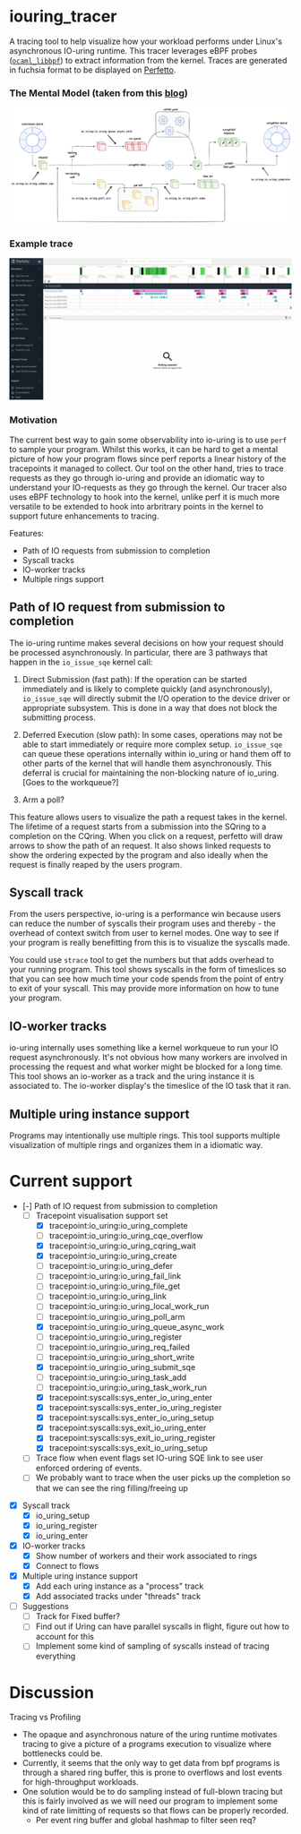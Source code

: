 # iouring_tracer
A tracing tool to help visualize how your workload performs under
Linux's asynchronous IO-uring runtime. This tracer leverages eBPF
probes ([`ocaml_libbpf`](https://github.com/koonwen/ocaml_libbpf)) to
extract information from the kernel. Traces are generated in fuchsia
format to be displayed on [Perfetto](https://ui.perfetto.dev/).

### The Mental Model (taken from this [blog](https://blog.cloudflare.com/missing-manuals-io_uring-worker-pool))
![Flow of requests through uring](assets/uring-visual.png)

### Example trace
![gif of trace](assets/Recording.gif)

### Motivation
The current best way to gain some observability into io-uring is to
use `perf` to sample your program. Whilst this works, it can be hard
to get a mental picture of how your program flows since perf reports a
linear history of the tracepoints it managed to collect. Our tool on
the other hand, tries to trace requests as they go through io-uring
and provide an idiomatic way to understand your IO-requests as they go
through the kernel. Our tracer also uses eBPF technology to hook into
the kernel, unlike perf it is much more versatile to be extended to
hook into arbritrary points in the kernel to support future
enhancements to tracing.

  Features:
  - Path of IO requests from submission to completion
  - Syscall tracks
  - IO-worker tracks
  - Multiple rings support

## Path of IO request from submission to completion
The io-uring runtime makes several decisions on how your request
should be processed asynchronously. In particular, there are 3
pathways that happen in the `io_issue_sqe` kernel call:

1. Direct Submission (fast path): If the operation can be started
   immediately and is likely to complete quickly (and asynchronously),
   `io_issue_sqe` will directly submit the I/O operation to the device
   driver or appropriate subsystem. This is done in a way that does
   not block the submitting process.

2. Deferred Execution (slow path): In some cases, operations may not
   be able to start immediately or require more complex
   setup. `io_issue_sqe` can queue these operations internally within
   io_uring or hand them off to other parts of the kernel that will
   handle them asynchronously. This deferral is crucial for
   maintaining the non-blocking nature of io_uring. [Goes to the workqueue?]

3. Arm a poll?

This feature allows users to visualize the path a request takes in the
kernel. The lifetime of a request starts from a submission into the
SQring to a completion on the CQring. When you click on a request,
perfetto will draw arrows to show the path of an request. It also
shows linked requests to show the ordering expected by the program and
also ideally when the request is finally reaped by the users program.

## Syscall track
From the users perspective, io-uring is a performance win because
users can reduce the number of syscalls their program uses and
thereby - the overhead of context switch from user to kernel
modes. One way to see if your program is really benefitting from this
is to visualize the syscalls made.

You could use `strace` tool to get the numbers but that adds overhead
to your running program. This tool shows syscalls in the form of
timeslices so that you can see how much time your code spends from the
point of entry to exit of your syscall. This may provide more
information on how to tune your program.

## IO-worker tracks
io-uring internally uses something like a kernel workqueue to run your
IO request asynchronously. It's not obvious how many workers are
involved in processing the request and what worker might be blocked
for a long time. This tool shows an io-worker as a track and the uring
instance it is associated to. The io-worker display's the timeslice of
the IO task that it ran.

## Multiple uring instance support
Programs may intentionally use multiple rings. This tool supports
multiple visualization of multiple rings and organizes them in a
idiomatic way.

# Current support
  - [-] Path of IO request from submission to completion
    - [ ] Tracepoint visualisation support set
      - [X] tracepoint:io_uring:io_uring_complete
      - [ ] tracepoint:io_uring:io_uring_cqe_overflow
      - [X] tracepoint:io_uring:io_uring_cqring_wait
      - [X] tracepoint:io_uring:io_uring_create
      - [ ] tracepoint:io_uring:io_uring_defer
      - [ ] tracepoint:io_uring:io_uring_fail_link
      - [ ] tracepoint:io_uring:io_uring_file_get
      - [ ] tracepoint:io_uring:io_uring_link
      - [ ] tracepoint:io_uring:io_uring_local_work_run
      - [ ] tracepoint:io_uring:io_uring_poll_arm
      - [X] tracepoint:io_uring:io_uring_queue_async_work
      - [ ] tracepoint:io_uring:io_uring_register
      - [ ] tracepoint:io_uring:io_uring_req_failed
      - [ ] tracepoint:io_uring:io_uring_short_write
      - [X] tracepoint:io_uring:io_uring_submit_sqe
      - [ ] tracepoint:io_uring:io_uring_task_add
      - [ ] tracepoint:io_uring:io_uring_task_work_run
      - [X] tracepoint:syscalls:sys_enter_io_uring_enter
      - [X] tracepoint:syscalls:sys_enter_io_uring_register
      - [X] tracepoint:syscalls:sys_enter_io_uring_setup
      - [X] tracepoint:syscalls:sys_exit_io_uring_enter
      - [X] tracepoint:syscalls:sys_exit_io_uring_register
      - [X] tracepoint:syscalls:sys_exit_io_uring_setup

    - [ ] Trace flow when event flags set IO-uring SQE link to see user enforced ordering of events.
    - [ ] We probably want to trace when the user picks up the completion so that we can see the ring filling/freeing up

  - [X] Syscall track
    - [X] io_uring_setup
    - [X] io_uring_register
    - [X] io_uring_enter

  - [X] IO-worker tracks
    - [X] Show number of workers and their work associated to rings
    - [X] Connect to flows

  - [X] Multiple uring instance support
    - [X] Add each uring instance as a "process" track
    - [X] Add associated tracks under "threads" track

  - [ ] Suggestions
    - [ ] Track for Fixed buffer?
    - [ ] Find out if Uring can have parallel syscalls in flight, figure
    out how to account for this
    - [ ] Implement some kind of sampling of syscalls instead of tracing everything

# Discussion
Tracing vs Profiling
- The opaque and asynchronous nature of the uring runtime motivates
  tracing to give a picture of a programs execution to visualize where
  bottlenecks could be.
- Currently, it seems that the only way to get data from bpf programs
  is through a shared ring buffer, this is prone to overflows and lost
  events for high-throughput workloads.
- One solution would be to do sampling instead of full-blown tracing
  but this is fairly involved as we will need our program to implement
  some kind of rate limitting of requests so that flows can be
  properly recorded.
  - Per event ring buffer and global hashmap to filter seen req?
